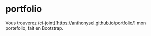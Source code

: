 # portfolio

Vous trouverez (ci-joint)[https://anthonysel.github.io/portfolio/] mon portefolio, fait en Bootstrap.
